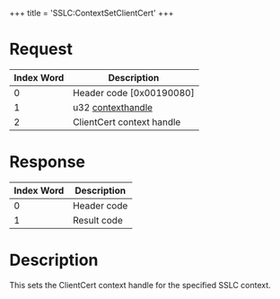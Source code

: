 +++
title = 'SSLC:ContextSetClientCert'
+++

# Request

| Index Word | Description                                        |
|------------|----------------------------------------------------|
| 0          | Header code \[0x00190080\]                         |
| 1          | u32 [contexthandle](SSLC:CreateContext "wikilink") |
| 2          | ClientCert context handle                          |

# Response

| Index Word | Description |
|------------|-------------|
| 0          | Header code |
| 1          | Result code |

# Description

This sets the ClientCert context handle for the specified SSLC context.
